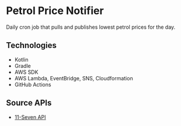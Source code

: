 # Petrol Price Notifier
Daily cron job that pulls and publishes lowest petrol prices for the day. 

## Technologies

- Kotlin
- Gradle
- AWS SDK
- AWS Lambda, EventBridge, SNS, Cloudformation
- GitHub Actions

## Source APIs
- [11-Seven API](https://projectzerothree.info/api.html)
